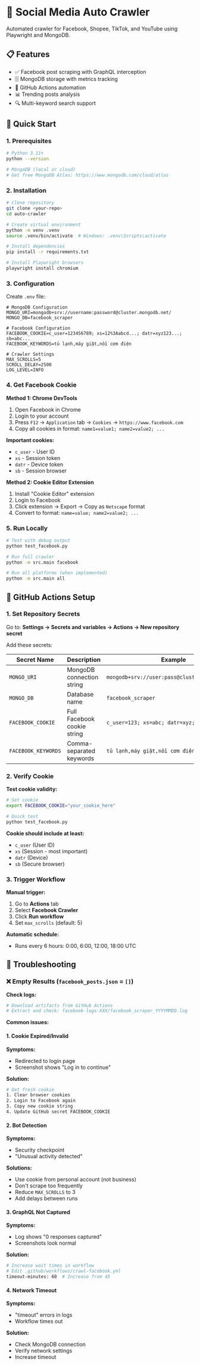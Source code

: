 # 🤖 Social Media Auto Crawler

Automated crawler for Facebook, Shopee, TikTok, and YouTube using Playwright and MongoDB.

## 📋 Features

- ✅ Facebook post scraping with GraphQL interception
- 🗄️ MongoDB storage with metrics tracking
- 🤖 GitHub Actions automation
- 📊 Trending posts analysis
- 🔍 Multi-keyword search support

## 🚀 Quick Start

### 1. Prerequisites

```bash
# Python 3.11+
python --version

# MongoDB (local or cloud)
# Get free MongoDB Atlas: https://www.mongodb.com/cloud/atlas
```

### 2. Installation

```bash
# Clone repository
git clone <your-repo>
cd auto-crawler

# Create virtual environment
python -m venv .venv
source .venv/bin/activate  # Windows: .venv\Scripts\activate

# Install dependencies
pip install -r requirements.txt

# Install Playwright browsers
playwright install chromium
```

### 3. Configuration

Create `.env` file:

```env
# MongoDB Configuration
MONGO_URI=mongodb+srv://username:password@cluster.mongodb.net/
MONGO_DB=facebook_scraper

# Facebook Configuration
FACEBOOK_COOKIE=c_user=123456789; xs=12%3Aabcd...; datr=xyz123...; sb=abc...
FACEBOOK_KEYWORDS=tủ lạnh,máy giặt,nồi cơm điện

# Crawler Settings
MAX_SCROLLS=5
SCROLL_DELAY=2500
LOG_LEVEL=INFO
```

### 4. Get Facebook Cookie

**Method 1: Chrome DevTools**
1. Open Facebook in Chrome
2. Login to your account
3. Press `F12` → `Application` tab → `Cookies` → `https://www.facebook.com`
4. Copy all cookies in format: `name1=value1; name2=value2; ...`

**Important cookies:**
- `c_user` - User ID
- `xs` - Session token
- `datr` - Device token
- `sb` - Session browser

**Method 2: Cookie Editor Extension**
1. Install "Cookie Editor" extension
2. Login to Facebook
3. Click extension → Export → Copy as `Netscape` format
4. Convert to format: `name=value; name2=value2; ...`

### 5. Run Locally

```bash
# Test with debug output
python test_facebook.py

# Run full crawler
python -m src.main facebook

# Run all platforms (when implemented)
python -m src.main all
```

## 🔧 GitHub Actions Setup

### 1. Set Repository Secrets

Go to: **Settings → Secrets and variables → Actions → New repository secret**

Add these secrets:

| Secret Name | Description | Example |
|------------|-------------|---------|
| `MONGO_URI` | MongoDB connection string | `mongodb+srv://user:pass@cluster.mongodb.net/` |
| `MONGO_DB` | Database name | `facebook_scraper` |
| `FACEBOOK_COOKIE` | Full Facebook cookie string | `c_user=123; xs=abc; datr=xyz; sb=def` |
| `FACEBOOK_KEYWORDS` | Comma-separated keywords | `tủ lạnh,máy giặt,nồi cơm điện` |

### 2. Verify Cookie

**Test cookie validity:**
```bash
# Set cookie
export FACEBOOK_COOKIE="your_cookie_here"

# Quick test
python test_facebook.py
```

**Cookie should include at least:**
- `c_user` (User ID)
- `xs` (Session - most important)
- `datr` (Device)
- `sb` (Secure browser)

### 3. Trigger Workflow

**Manual trigger:**
1. Go to **Actions** tab
2. Select **Facebook Crawler**
3. Click **Run workflow**
4. Set `max_scrolls` (default: 5)

**Automatic schedule:**
- Runs every 6 hours: 0:00, 6:00, 12:00, 18:00 UTC

## 🐛 Troubleshooting

### ❌ Empty Results (`facebook_posts.json` = `[]`)

**Check logs:**
```bash
# Download artifacts from GitHub Actions
# Extract and check: facebook-logs-XXX/facebook_scraper_YYYYMMDD.log
```

**Common issues:**

#### 1. Cookie Expired/Invalid
**Symptoms:**
- Redirected to login page
- Screenshot shows "Log in to continue"

**Solution:**
```bash
# Get fresh cookie
1. Clear browser cookies
2. Login to Facebook again
3. Copy new cookie string
4. Update GitHub secret FACEBOOK_COOKIE
```

#### 2. Bot Detection
**Symptoms:**
- Security checkpoint
- "Unusual activity detected"

**Solutions:**
- Use cookie from personal account (not business)
- Don't scrape too frequently
- Reduce `MAX_SCROLLS` to 3
- Add delays between runs

#### 3. GraphQL Not Captured
**Symptoms:**
- Log shows "0 responses captured"
- Screenshots look normal

**Solution:**
```bash
# Increase wait times in workflow
# Edit .github/workflows/crawl-facebook.yml
timeout-minutes: 60  # Increase from 45
```

#### 4. Network Timeout
**Symptoms:**
- "timeout" errors in logs
- Workflow times out

**Solution:**
- Check MongoDB connection
- Verify network settings
- Increase timeout